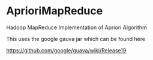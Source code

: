 # AprioriMapReduce
Hadoop MapReduce Implementation of Apriori Algorithm

This uses the google gauva jar which can be found here

https://github.com/google/guava/wiki/Release19
